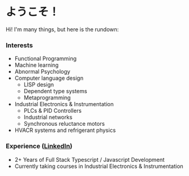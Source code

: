 # ようこそ！

Hi! I'm many things, but here is the rundown:

### Interests
- Functional Programming
- Machine learning
- Abnormal Psychology
- Computer language design
  * LISP design
  * Dependent type systems
  * Metaprogramming
- Industrial Electronics & Instrumentation
  * PLCs & PID Controllers
  * Industrial networks
  * Synchronous reluctance motors
- HVACR systems and refrigerant physics

### Experience ([LinkedIn](https://www.linkedin.com/in/kaden-thomas-6027a1103/))
- 2+ Years of Full Stack Typescript / Javascript Development
- Currently taking courses in Industrial Electronics & Instrumentation


